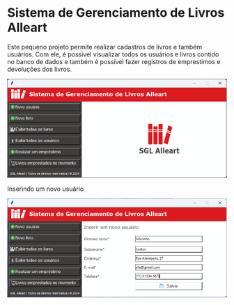 # Sistema de Gerenciamento de Livros Alleart

Este pequeno projeto permite realizar cadastros de livros e também usuários. Com ele, é possível visualizar todos os usuários e livros contido no banco de dados e também é possível fazer registros de emprestimos e devoluções dos livros. 

<img src = "https://github.com/allesantos/allesantos/blob/main/imagens/Python-Gerenciador-de-Livros/00.png">

<p>Inserindo um novo usuário<p></p>
<img src = "https://github.com/allesantos/allesantos/blob/main/imagens/Python-Gerenciador-de-Livros/00d.png">


